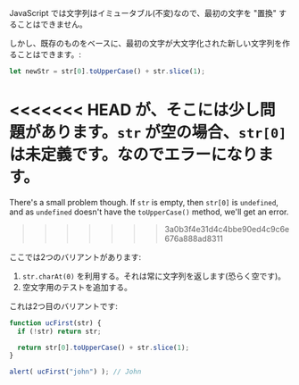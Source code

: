 JavaScript では文字列はイミュータブル(不変)なので、最初の文字を "置換" することはできません。

しかし、既存のものをベースに、最初の文字が大文字化された新しい文字列を作ることはできます。:

```js
let newStr = str[0].toUpperCase() + str.slice(1);
```

<<<<<<< HEAD
が、そこには少し問題があります。`str` が空の場合、`str[0]` は未定義です。なのでエラーになります。
=======
There's a small problem though. If `str` is empty, then `str[0]` is `undefined`, and as `undefined` doesn't have the `toUpperCase()` method, we'll get an error.
>>>>>>> 3a0b3f4e31d4c4bbe90ed4c9c6e676a888ad8311

ここでは2つのバリアントがあります:

1. `str.charAt(0)` を利用する。それは常に文字列を返します(恐らく空です)。
2. 空文字用のテストを追加する。

これは2つ目のバリアントです:

```js run demo
function ucFirst(str) {
  if (!str) return str;

  return str[0].toUpperCase() + str.slice(1);
}

alert( ucFirst("john") ); // John
```

